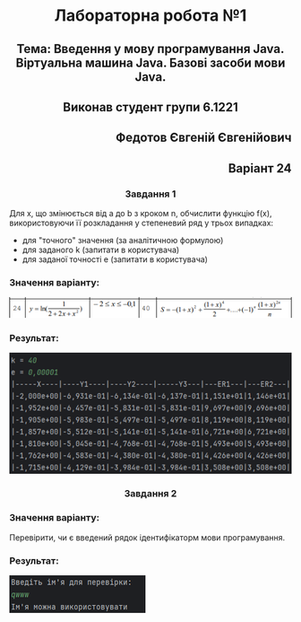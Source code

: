 <h1 align="center">Лабораторна робота №1</h1>
<h2 align="center">Тема: Введення у мову програмування Java. Віртуальна машина Java. Базові засоби мови Java.</h2>
<h2 align="center">Виконав студент групи 6.1221</h2>
<h2 align="right">Федотов Євгеній Євгенійович</h2>
<h2 align="right">Варіант 24</h2>
<h3 align="center">Завдання 1</h3>
<p>Для x, що змінюється від a до b з кроком n, обчислити функцію f(x), використовуючи її розкладання у степеневий ряд у трьох випадках:</p>
<ul>
  <li>для "точного" значення (за аналітичною формулою)</li>
  <li>для заданого k (запитати в користувача)</li>
  <li>для заданої точності e (запитати в користувача)</li>
</ul>
<h3 align="left">Значення варіанту:</h3>
<img src="photo/1.PNG"/>
<h3 align="left">Результат:</h3>
<img src="photo/3.PNG"/>
<h3 align="center">Завдання 2</h3>
<h3 align="left">Значення варіанту:</h3>
<p>Перевірити, чи є введений рядок ідентифікаторм мови програмування.</p>
<h3 align="left">Результат:</h3>
<img src="photo/4.PNG"/>
